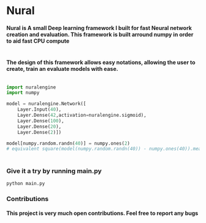 # Nural

#### Nural is A small Deep learning framework I built for fast Neural network creation and evaluation. This framework is built arround numpy in order to aid fast CPU compute

#

#### The design of this framework allows easy notations, allowing the user to create, train an evaluate models with ease.

```python

import nuralengine
import numpy

model = nuralengine.Network([
    Layer.Input(40),
    Layer.Dense(42,activation=nuralengine.sigmoid),
    Layer.Dense(100),
    Layer.Dense(20),
    Layer.Dense(2)])

model[numpy.random.randn(40)] = numpy.ones(2)
# equivalent square(model(numpy.random.randn(40)) - numpy.ones(40)).mean().backward().step()

```

###


#

### Give it a try by running main.py

```
python main.py

```



### Contributions

#### This project is very much open contributions. Feel free to report any bugs

#
